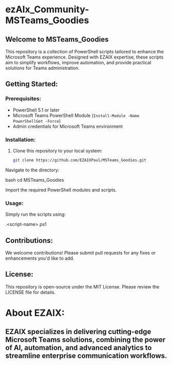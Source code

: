 # ezAIx_Community- MSTeams_Goodies

## Welcome to MSTeams_Goodies
This repository is a collection of PowerShell scripts tailored to enhance the Microsoft Teams experience. Designed with EZAIX expertise, these scripts aim to simplify workflows, improve automation, and provide practical solutions for Teams administration.

## Getting Started:
### Prerequisites:
- PowerShell 5.1 or later
- Microsoft Teams PowerShell Module (`Install-Module -Name PowerShellGet -Force`)
- Admin credentials for Microsoft Teams environment

### Installation:
1. Clone this repository to your local system:
   ```bash
   git clone https://github.com/EZAIXPaul/MSTeams_Goodies.git


Navigate to the directory:

bash
cd MSTeams_Goodies

Import the required PowerShell modules and scripts.

### Usage:

Simply run the scripts using:

.\<script-name>.ps1

## Contributions:
We welcome contributions! Please submit pull requests for any fixes or enhancements you'd like to add.

## License:
This repository is open-source under the MIT License. Please review the LICENSE file for details.

# About EZAIX:
EZAIX specializes in delivering cutting-edge Microsoft Teams solutions, combining the power of AI, automation, and advanced analytics to streamline enterprise communication workflows.
--
